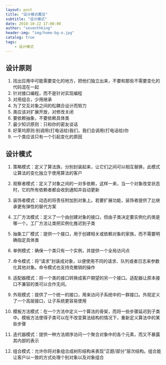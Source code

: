 ```yaml
---
layout: post
title: "设计模式概览"
subtitle: "设计模式"
date: 2018-10-22 17:00:00
author: "seventhking"
header-img: "img/home-bg-o.jpg"
catalog: true
tags:
    - 设计模式
---
```


## 设计原则

1. 找出应用中可能需要变化的地方，把他们独立出来，不要和那些不需要变化的代码混在一起
2. 针对接口编程，而不是针对实现编程
3. 对用组合，少用继承
4. 为了交互对象之间的松耦合设计而努力
5. 类应该对扩展开放，对修改关闭
6. 要依赖抽象，不要依赖具体类
7. 最少知识原则：只和你的密友谈话
8. 好莱坞原则:别调用(打电话给)我们，我们会调用(打电话给)你
9. 一个类应该只有一个引起变化的原因


## 设计模式

1. 策略模式：定义了算法族，分别封装起来，让它们之间可以相互替换，此模式让算法的变化独立于使用算法的客户

2. 观察者模式：定义了对象之间的一对多依赖，这样一来，当一个对象改变状态时，它的所有依赖者都会收到通知并自动更新
3. 装饰者模式：动态的将责任附加到对象上。若要扩展功能，装饰者提供了比继承更有弹性的替代方案
4. 工厂方法模式：定义了一个由创建对象的接口，但由子类决定要实例化的类是哪一个。工厂方法让类把实例化推迟到子类
5. 抽象工厂模式：提供一个接口，用于创建相关或依赖对象的家族，而不需要明确指定具体类
6. 单例模式：确保一个类只有一个实例，并提供一个全局访问点
7. 命令模式：将“请求”封装成对象，以便使用不同的请求、队列或者日志来参数化其他对象。命令模式也支持克撤销的操作
8. 适配器模式：将一个类的接口转换成客户期望的另一个接口。适配器让原本接口不兼容的类可以合作无间。
9. 外观模式：提供了一个统一的接口，用来访问子系统中的一群接口。外观定义了一个高层接口，让子系统更容易使用
10. 模板方法模式：在一个方法中定义一个算法的骨架，而将一些步骤延迟到子类中。模板方法使得子类可以在不改变算法结构的情况下，重新定义算法中的某些步骤
11. 迭代器模式：提供一种方法顺序访问一个聚合对象中的各个元素，而又不暴露其内部的表示
12. 组合模式：允许你将对象组合成树形结构来表现“正题/部分”层次结构。组合能让客户以一致的方式处理个别对象以及对象组合
